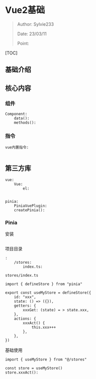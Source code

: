 # Vue2基础

> Author: Sylvie233
>
> Date: 23/03/11
>
> Point: 

[TOC]

## 基础介绍



## 核心内容

### 组件

```
Component:
	data():
	methods():

```





### 指令

```
vue内置指令:
	
```











## 第三方库

```
vue:
	Vue:
		el:


pinia:
	PiniaVuePlugin:
	createPinia():
```



### Pinia

安装

```

```



项目目录

```
:
	/stores:
		index.ts:
```



`stores/index.ts`

```
import { defineStore } from "pinia"

export const useMyStore = defineStore({
	id: "xxx",
	state: () => ({}),
	getters: {
		xxxGet: (state) = > state.xxx,
	},
	actions: {
		xxxAct() {
			this.xxx+++
		},
	},
})
```



基础使用

```
import { useMyStore } from "@/stores"

const store = useMyStore()
store.xxxAct():
```













